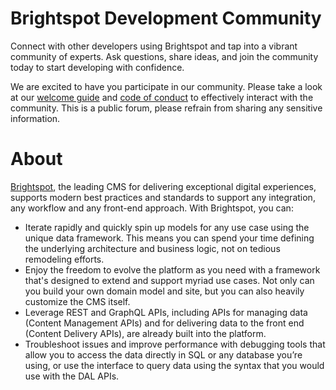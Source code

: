

# Brightspot Development Community

Connect with other developers using Brightspot and tap into a vibrant community of experts. Ask questions, share ideas, and join the community today to start developing with confidence.

We are excited to have you participate in our community. Please take a look at our [welcome guide](https://github.com/orgs/brightspot/discussions/7) and [code of conduct](https://github.com/brightspot/community/blob/main/.github/CODE_OF_CONDUCT.md) to effectively interact with the community. This is a public forum, please refrain from sharing any sensitive information.

# About

[Brightspot](https://www.brightspot.com), the leading CMS for delivering exceptional digital experiences, supports modern best practices and standards to support any integration, any workflow and any front-end approach. With Brightspot, you can:

- Iterate rapidly and quickly spin up models for any use case using the unique data framework. This means you can spend your time defining the underlying architecture and business logic, not on tedious remodeling efforts.
- Enjoy the freedom to evolve the platform as you need with a framework that's designed to extend and support myriad use cases. Not only can you build your own domain model and site, but you can also heavily customize the CMS itself.
- Leverage REST and GraphQL APIs, including APIs for managing data (Content Management APIs) and for delivering data to the front end (Content Delivery APIs), are already built into the platform.
- Troubleshoot issues and improve performance with debugging tools that allow you to access the data directly in SQL or any database you’re using, or use the interface to query data using the syntax that you would use with the DAL APIs.
